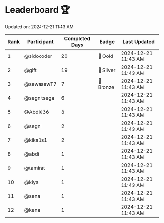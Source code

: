 # Leaderboard 🏆

Updated on: 2024-12-21 11:43 AM

| Rank | Participant       | Completed Days | Badge      | Last Updated         |
|------|-------------------|----------------|------------|----------------------|
| 1    | @sidocoder        | 20             | 🏅 Gold     | 2024-12-21 11:43 AM |
| 2    | @gift             | 19             | 🥈 Silver   | 2024-12-21 11:43 AM |
| 3    | @sewasewT7        | 7              | 🥉 Bronze   | 2024-12-21 11:43 AM |
| 4    | @segnitsega       | 6              |            | 2024-12-21 11:43 AM |
| 5    | @Abdi036          | 3              |            | 2024-12-21 11:43 AM |
| 6    | @segni            | 2              |            | 2024-12-21 11:43 AM |
| 7    | @kika1s1          | 2              |            | 2024-12-21 11:43 AM |
| 8    | @abdi             | 1              |            | 2024-12-21 11:43 AM |
| 9    | @tamirat          | 1              |            | 2024-12-21 11:43 AM |
| 10   | @kiya             | 1              |            | 2024-12-21 11:43 AM |
| 11   | @sena             | 1              |            | 2024-12-21 11:43 AM |
| 12   | @kena             | 1              |            | 2024-12-21 11:43 AM |
